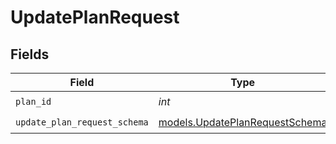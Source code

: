 # UpdatePlanRequest


## Fields

| Field                                                                  | Type                                                                   | Required                                                               | Description                                                            |
| ---------------------------------------------------------------------- | ---------------------------------------------------------------------- | ---------------------------------------------------------------------- | ---------------------------------------------------------------------- |
| `plan_id`                                                              | *int*                                                                  | :heavy_check_mark:                                                     | N/A                                                                    |
| `update_plan_request_schema`                                           | [models.UpdatePlanRequestSchema](../models/updateplanrequestschema.md) | :heavy_check_mark:                                                     | N/A                                                                    |